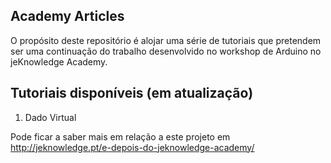 Academy Articles
----------------
O propósito deste repositório é alojar uma série de tutoriais que pretendem ser uma continuação do trabalho desenvolvido no workshop de Arduino no jeKnowledge Academy. 

## Tutoriais disponíveis (em atualização)

1. Dado Virtual

Pode ficar a saber mais em relação a este projeto em http://jeknowledge.pt/e-depois-do-jeknowledge-academy/
